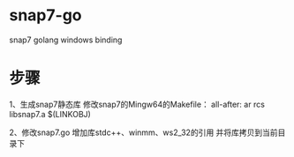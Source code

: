 # snap7-go
snap7 golang windows binding

# 步骤
1、生成snap7静态库
修改snap7的Mingw64的Makefile：
all-after:
	ar rcs libsnap7.a $(LINKOBJ)

2、修改snap7.go
增加库stdc++、winmm、ws2_32的引用
并将库拷贝到当前目录下


